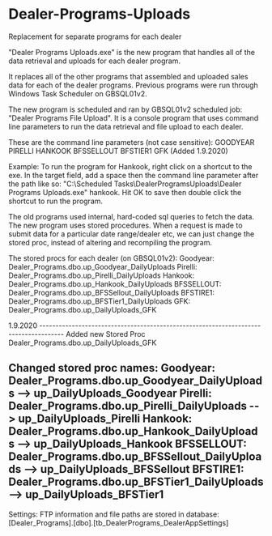 # Dealer-Programs-Uploads

Replacement for separate programs for each dealer

"Dealer Programs Uploads.exe" is the new program that handles all of the data retrieval and uploads for each dealer program.

It replaces all of the other programs that assembled and uploaded sales data for each of the dealer programs.
Previous programs were run through Windows Task Scheduler on GBSQL01v2.

The new program is scheduled and ran by GBSQL01v2 scheduled job: "Dealer Programs File Upload". It is a console program that uses command line parameters to run the data retrieval and file upload to each dealer.

These are the command line parameters (not case sensitive):
  GOODYEAR
  PIRELLI
  HANKOOK
  BFSSELLOUT
  BFSTIER1
  GFK (Added 1.9.2020)

Example: To run the program for Hankook, right click on a shortcut to the exe. In the target field, add a space then the command line parameter after the path like so: "C:\Scheduled Tasks\DealerProgramsUploads\Dealer Programs Uploads.exe" hankook. Hit OK to save then double click the shortcut to run the program.

The old programs used internal, hard-coded sql queries to fetch the data. The new program uses stored procedures. When a request is made to submit data for a particular date range/dealer etc, we can just change the stored proc, instead of altering and recompiling the program.

The stored procs for each dealer (on GBSQL01v2):
Goodyear: Dealer_Programs.dbo.up_Goodyear_DailyUploads
Pirelli:  Dealer_Programs.dbo.up_Pirelli_DailyUploads
Hankook:  Dealer_Programs.dbo.up_Hankook_DailyUploads
BFSSELLOUT: Dealer_Programs.dbo.up_BFSSellout_DailyUploads
BFSTIRE1: Dealer_Programs.dbo.up_BFSTier1_DailyUploads
GFK: Dealer_Programs.dbo.up_DailyUploads_GFK

1.9.2020  -------------------------------------------------------------------------------------
Added new Stored Proc Dealer_Programs.dbo.up_DailyUploads_GFK

Changed stored proc names:
Goodyear: Dealer_Programs.dbo.up_Goodyear_DailyUploads --> up_DailyUploads_Goodyear
Pirelli:  Dealer_Programs.dbo.up_Pirelli_DailyUploads  --> up_DailyUploads_Pirelli
Hankook:  Dealer_Programs.dbo.up_Hankook_DailyUploads  --> up_DailyUploads_Hankook
BFSSELLOUT: Dealer_Programs.dbo.up_BFSSellout_DailyUploads  --> up_DailyUploads_BFSSellout
BFSTIRE1: Dealer_Programs.dbo.up_BFSTier1_DailyUploads  --> up_DailyUploads_BFSTier1
-----------------------------------------------------------------------------------------------
Settings: FTP information and file paths are stored in database: [Dealer_Programs].[dbo].[tb_DealerPrograms_DealerAppSettings]